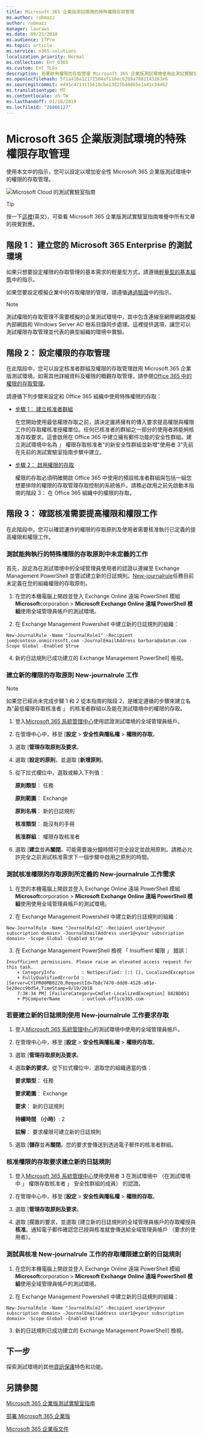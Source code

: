 ```yaml
---
title: Microsoft 365 企業版測試環境的特殊權限存取管理
ms.author: robmazz
author: robmazz
manager: laurawi
ms.date: 09/21/2018
ms.audience: ITPro
ms.topic: article
ms.service: o365-solutions
localization_priority: Normal
ms.collection: Ent_O365
ms.custom: Ent_TLGs
description: 若要啟用權限的存取管理 Microsoft 365 企業版測試環境使用此測試實驗室指南。
ms.openlocfilehash: 5f1a416a12171504af110ec62b9a7882143263e6
ms.sourcegitcommit: e491c4713115610cbe13d2fbd0d65e1a41c34d62
ms.translationtype: MT
ms.contentlocale: zh-TW
ms.lasthandoff: 01/16/2019
ms.locfileid: "26866127"
---
```

# <a name="privileged-access-management-for-your-microsoft-365-enterprise-test-environment"></a>Microsoft 365 企業版測試環境的特殊權限存取管理

使用本文中的指示，您可以設定以增加安全性 Microsoft 365 企業版測試環境中的權限的存取管理。

![Microsoft Cloud 的測試實驗室指南](media/m365-enterprise-test-lab-guides/cloud-tlg-icon.png)

> [!TIP]
> 按一下[這裡](https://aka.ms/m365etlgstack)(英文)，可查看 Microsoft 365 企業版測試實驗室指南堆疊中所有文章的視覺對應。
  
## <a name="phase-1-build-out-your-microsoft-365-enterprise-test-environment"></a>階段 1： 建立您的 Microsoft 365 Enterprise 的測試環境

如果只想要設定權限的存取管理的基本需求的輕量型方式，請遵循[輕量型的基本組態](lightweight-base-configuration-microsoft-365-enterprise.md)中的指示。
  
如果您要設定模擬企業中的存取權限的管理，請遵循[通過驗證](pass-through-auth-m365-ent-test-environment.md)中的指示。
  
> [!NOTE]
> 測試權限的存取管理不需要模擬的企業測試環境中，其中包含連線至網際網路模擬內部網路和 Windows Server AD 樹系目錄同步處理。這裡提供選項，讓您可以測試權限存取管理並代表的典型組織的環境中實驗。 

## <a name="phase-2-configure-privileged-access-management"></a>階段 2： 設定權限的存取管理

在此階段中，您可以設定核准者群組及權限的存取管理啟用 Microsoft 365 企業版測試環境。如需其他詳細資料及權限的概觀存取管理，請參閱[Office 365 中的權限的存取管理](https://docs.microsoft.com/office365/securitycompliance/privileged-access-management-overview)。

請遵循下列步驟來設定和 Office 365 組織中使用特殊權限的存取：

- [步驟 1： 建立核准者群組](https://docs.microsoft.com/office365/securitycompliance/privileged-access-management-configuration#step-1---create-an-approvers-group)

    在您開始使用最低權限存取之前，請決定誰將擁有的傳入要求提高權限與權限工作的存取權核准授權單位。任何已核准者的群組之一部分的使用者將能夠核准存取要求。這會啟用在 Office 365 中建立擁有郵件功能的安全性群組。建立測試環境中名為 」 權限存取核准者"的新安全性群組並新增"使用者 3"先前在先前的測試實驗室指南步驟中建立。

- [步驟 2： 啟用權限的存取](https://docs.microsoft.com/office365/securitycompliance/privileged-access-management-configuration#step-2---enable-privileged-access)

    權限的存取必須明確開啟 Office 365 中使用的預設核准者群組與包括一組您想要排除的權限的存取管理存取控制的系統帳戶。請務必啟用之前先啟動本指南的階段 3： 在 Office 365 組織中的權限的存取。

## <a name="phase-3-verify-that-approval-is-required-for-elevated-and-privileged-tasks"></a>階段 3： 確認核准需要提高權限和權限工作
在此階段中，您可以確認運作的權限的存取原則及使用者需要核准執行已定義的提高權限和權限工作。

### <a name="test-ability-to-execute-a-task-not-defined-in-a-privileged-access-policy"></a>測試能夠執行的特殊權限的存取原則中未定義的工作

首先，設定為在測試環境中的全域管理員使用者的認證以連線至 Exchange Management PowerShell 並嘗試建立新的日誌規則。[New-journalrule](https://docs.microsoft.com/powershell/module/exchange/policy-and-compliance/new-journalrule?view=exchange-ps)任務目前未定義在您的組織權限的存取原則。

1. 在您的本機電腦上開啟並登入 Exchange Online 遠端 PowerShell 模組**Microsoft**corporation > **Microsoft Exchange Online 遠端 PowerShell 模組**使用全域管理員帳戶的測試環境。

2. 在 Exchange Management Powershell 中建立新的日誌規則的組織：

```
New-JournalRule -Name "JournalRule1" -Recipient joe@contoso.onmicrosoft.com -JournalEmailAddress barbara@adatum.com -Scope Global -Enabled $true
```
4. 新的日誌規則已成功建立的 Exchange Management PowerShell] 檢視。

### <a name="create-a-new-privileged-access-policy-for-the-new-journalrule-task"></a>建立新的權限的存取原則 New-journalrule 工作

> [!NOTE]
> 如果您已經尚未完成步驟 1 和 2 從本指南的階段 2，是確定遵循的步驟來建立名為"最低權限存取核准者 」 的核准者群組以及能在測試環境中的權限的存取。

1. 登入[Microsoft 365 系統管理中心](https://portal.office.com)使用認證測試環境的全域管理員帳戶。

2. 在管理中心中，移至 [**設定** > **安全性與隱私權** > **權限的存取**。

3. 選取 [**管理存取原則及要求**。

4. 選取 [**設定的原則**，並選取 [**新增原則**。

5. 從下拉式欄位中，選取或輸入下列值：
    
    **原則類型**： 任務

    **原則範圍**： Exchange

    **原則名稱**： 新的日誌規則

    **核准類型**： 能沒有的手冊

    **核准群組**： 權限存取核准者

6. 選取 [**建立**並再**關閉**。可能需要幾分鐘時間可完全設定並啟用原則。請務必允許完全之前測試核准需求下一個步驟中啟用之原則的時間。

### <a name="test-approval-requirement-for-the-new-journalrule-task-defined-in-a-privileged-access-policy"></a>測試核准權限的存取原則所定義的 New-journalrule 工作需求

1. 在您的本機電腦上開啟並登入 Exchange Online 遠端 PowerShell 模組**Microsoft**corporation > **Microsoft Exchange Online 遠端 PowerShell 模組**使用使用全域管理員帳戶的測試環境。

2. 在 Exchange Management Powershell 中建立新的日誌規則的組織：

```
New-JournalRule -Name "JournalRule2" -Recipient user1@<your subscription domain> -JournalEmailAddress user1@<your subscription domain> -Scope Global -Enabled $true
```
3. 在 Exchange Management PowerShell 檢視 「 Insuffient 權限 」 錯誤：

```
Insufficient permissions. Please raise an elevated access request for this task.
    + CategoryInfo          : NotSpecified: (:) [], LocalizedException
    + FullyQualifiedErrorId : [Server=CY1PR00MB0220,RequestId=7b8c7470-ddd0-4528-a01e-5e20ecc9bd54,TimeStamp=9/19/2018
    7:38:34 PM] [FailureCategory=Cmdlet-LocalizedException] 882BD051
    + PSComputerName        : outlook.office365.com
```

### <a name="request-access-to-create-a-new-journal-rule-using-the-new-journalrule-task"></a>若要建立新的日誌規則使用 New-journalrule 工作要求存取

1. 登入[Microsoft 365 系統管理中心](https://portal.office.com)的測試環境中使用的全域管理員帳戶。

2. 在管理中心中，移至 [**設定** > **安全性與隱私權** > **權限的存取**。

3. 選取 [**管理存取原則及要求**。

4. 選取**新的要求**。從下拉式欄位中，選取您的組織適當的值：

    **要求類型**： 任務

    **要求範圍**： Exchange

    **要求**： 新的日誌規則

    **持續時間 （小時）**: 2

    **註解**： 要求權限可建立新的日誌規則

5. 選取 [**儲存**並再**關閉**。您的要求會傳送到透過電子郵件的核准者群組。

### <a name="approve-privileged-access-request-for-the-creation-of-a-new-journal-rule"></a>核准權限的存取要求建立新的日誌規則

1. 登入[Microsoft 365 系統管理中心](https://portal.office.com)使用使用者 3 在測試環境中 （在測試環境中 」 權限存取核准者 」 安全性群組的成員） 的認證。

2. 在管理中心中，移至 [**設定** > **安全性與隱私權** > **權限的存取**。

3. 選取 [**管理存取原則及要求**。

4. 選取 [擱置的要求，並選取 [建立新的日誌規則的全域管理員帳戶的存取權授與**核准**。通知電子郵件確認您已授與核准就會傳送給全域管理員帳戶 （要求的使用者）。  

### <a name="test-creating-a-new-journal-rule-with-privileged-access-approved-for-the-new-journalrule-task"></a>測試與核准 New-journalrule 工作的存取權限建立新的日誌規則

1. 在您的本機電腦上開啟並登入 Exchange Online 遠端 PowerShell 模組**Microsoft**corporation > **Microsoft Exchange Online 遠端 PowerShell 模組**使用全域管理員帳戶的測試環境。

2. 在 Exchange Management Powershell 中建立新的日誌規則的組織：

```
New-JournalRule -Name "JournalRule2" -Recipient user1@<your subscription domain> -JournalEmailAddress user1@<your subscription domain> -Scope Global -Enabled $true
```
3. 新的日誌規則已成功建立的 Exchange Management PowerShell] 檢視。

## <a name="next-step"></a>下一步

探索測試環境的其他[資訊保護](m365-enterprise-test-lab-guides.md#information-protection)特色和功能。

## <a name="see-also"></a>另請參閱

[Microsoft 365 企業版測試實驗室指南](m365-enterprise-test-lab-guides.md)

[部署 Microsoft 365 企業版](deploy-microsoft-365-enterprise.md)

[Microsoft 365 企業版文件](https://docs.microsoft.com/microsoft-365-enterprise/)